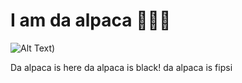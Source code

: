 # I am da alpaca 🧔🏿‍♀️

![Alt Text](https://www.google.com/url?sa=i&url=https%3A%2F%2Fmmf.univie.ac.at%2Fteam%2Fmichael-hollnbuchner%2F&psig=AOvVaw0Sg_KPmGmi7M_Izc4ttQYr&ust=1670920989202000&source=images&cd=vfe&ved=2ahUKEwis7avx1_P7AhXnX_EDHePJAQIQjRx6BAgAEAo))

Da alpaca is here da alpaca is black! da alpaca is fipsi

